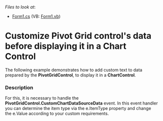 <!-- default file list -->
*Files to look at*:

* [Form1.cs](./CS/Form1.cs) (VB: [Form1.vb](./VB/Form1.vb))
<!-- default file list end -->
# Customize Pivot Grid control's data before displaying it in a Chart Control


<p>The following example demonstrates how to add custom text to data prepared by the <strong>PivotGridControl</strong>, to display it in a <strong>ChartControl</strong>.</p>


<h3>Description</h3>

<p>For this, it is necessary to handle the <strong>PivotGridControl.CustomChartDataSourceData</strong> event. In this event handler you can determine the item type via the e.ItemType property and change the e.Value according to your custom requirements.</p>

<br/>


